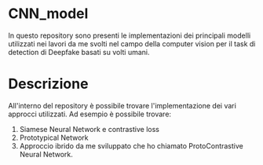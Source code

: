 # CNN_model
In questo repository sono presenti le implementazioni dei principali modelli utilizzati nei lavori da me svolti nel campo della computer vision per il task di detection di Deepfake basati su volti umani.

# Descrizione
All'interno del repository è possibile trovare l'implementazione dei vari approcci utilizzati. Ad esempio è possibile trovare:
  1. Siamese Neural Network e contrastive loss
  2. Prototypical Network
  3. Approccio ibrido da me sviluppato che ho chiamato ProtoContrastive Neural Network.

